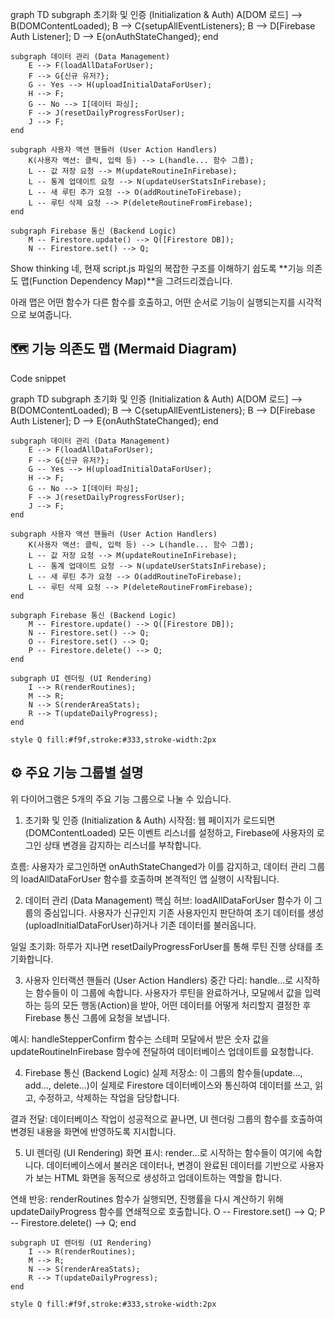 graph TD
    subgraph 초기화 및 인증 (Initialization & Auth)
        A[DOM 로드] --> B(DOMContentLoaded);
        B --> C{setupAllEventListeners};
        B --> D[Firebase Auth Listener];
        D --> E{onAuthStateChanged};
    end

    subgraph 데이터 관리 (Data Management)
        E --> F(loadAllDataForUser);
        F --> G{신규 유저?};
        G -- Yes --> H(uploadInitialDataForUser);
        H --> F;
        G -- No --> I[데이터 파싱];
        F --> J(resetDailyProgressForUser);
        J --> F;
    end

    subgraph 사용자 액션 핸들러 (User Action Handlers)
        K(사용자 액션: 클릭, 입력 등) --> L(handle... 함수 그룹);
        L -- 값 저장 요청 --> M(updateRoutineInFirebase);
        L -- 통계 업데이트 요청 --> N(updateUserStatsInFirebase);
        L -- 새 루틴 추가 요청 --> O(addRoutineToFirebase);
        L -- 루틴 삭제 요청 --> P(deleteRoutineFromFirebase);
    end

    subgraph Firebase 통신 (Backend Logic)
        M -- Firestore.update() --> Q([Firestore DB]);
        N -- Firestore.set() --> Q;



        
Show thinking
네, 현재 script.js 파일의 복잡한 구조를 이해하기 쉽도록 **기능 의존도 맵(Function Dependency Map)**을 그려드리겠습니다.

아래 맵은 어떤 함수가 다른 함수를 호출하고, 어떤 순서로 기능이 실행되는지를 시각적으로 보여줍니다.

## 🗺️ 기능 의존도 맵 (Mermaid Diagram)
Code snippet

graph TD
    subgraph 초기화 및 인증 (Initialization & Auth)
        A[DOM 로드] --> B(DOMContentLoaded);
        B --> C{setupAllEventListeners};
        B --> D[Firebase Auth Listener];
        D --> E{onAuthStateChanged};
    end

    subgraph 데이터 관리 (Data Management)
        E --> F(loadAllDataForUser);
        F --> G{신규 유저?};
        G -- Yes --> H(uploadInitialDataForUser);
        H --> F;
        G -- No --> I[데이터 파싱];
        F --> J(resetDailyProgressForUser);
        J --> F;
    end

    subgraph 사용자 액션 핸들러 (User Action Handlers)
        K(사용자 액션: 클릭, 입력 등) --> L(handle... 함수 그룹);
        L -- 값 저장 요청 --> M(updateRoutineInFirebase);
        L -- 통계 업데이트 요청 --> N(updateUserStatsInFirebase);
        L -- 새 루틴 추가 요청 --> O(addRoutineToFirebase);
        L -- 루틴 삭제 요청 --> P(deleteRoutineFromFirebase);
    end

    subgraph Firebase 통신 (Backend Logic)
        M -- Firestore.update() --> Q([Firestore DB]);
        N -- Firestore.set() --> Q;
        O -- Firestore.set() --> Q;
        P -- Firestore.delete() --> Q;
    end

    subgraph UI 렌더링 (UI Rendering)
        I --> R(renderRoutines);
        M --> R;
        N --> S(renderAreaStats);
        R --> T(updateDailyProgress);
    end

    style Q fill:#f9f,stroke:#333,stroke-width:2px

## ⚙️ 주요 기능 그룹별 설명
위 다이어그램은 5개의 주요 기능 그룹으로 나눌 수 있습니다.

1. 초기화 및 인증 (Initialization & Auth)
시작점: 웹 페이지가 로드되면(DOMContentLoaded) 모든 이벤트 리스너를 설정하고, Firebase에 사용자의 로그인 상태 변경을 감지하는 리스너를 부착합니다.

흐름: 사용자가 로그인하면 onAuthStateChanged가 이를 감지하고, 데이터 관리 그룹의 loadAllDataForUser 함수를 호출하며 본격적인 앱 실행이 시작됩니다.

2. 데이터 관리 (Data Management)
핵심 허브: loadAllDataForUser 함수가 이 그룹의 중심입니다. 사용자가 신규인지 기존 사용자인지 판단하여 초기 데이터를 생성(uploadInitialDataForUser)하거나 기존 데이터를 불러옵니다.

일일 초기화: 하루가 지나면 resetDailyProgressForUser를 통해 루틴 진행 상태를 초기화합니다.

3. 사용자 인터랙션 핸들러 (User Action Handlers)
중간 다리: handle...로 시작하는 함수들이 이 그룹에 속합니다. 사용자가 루틴을 완료하거나, 모달에서 값을 입력하는 등의 모든 행동(Action)을 받아, 어떤 데이터를 어떻게 처리할지 결정한 후 Firebase 통신 그룹에 요청을 보냅니다.

예시: handleStepperConfirm 함수는 스테퍼 모달에서 받은 숫자 값을 updateRoutineInFirebase 함수에 전달하여 데이터베이스 업데이트를 요청합니다.

4. Firebase 통신 (Backend Logic)
실제 저장소: 이 그룹의 함수들(update..., add..., delete...)이 실제로 Firestore 데이터베이스와 통신하여 데이터를 쓰고, 읽고, 수정하고, 삭제하는 작업을 담당합니다.

결과 전달: 데이터베이스 작업이 성공적으로 끝나면, UI 렌더링 그룹의 함수를 호출하여 변경된 내용을 화면에 반영하도록 지시합니다.

5. UI 렌더링 (UI Rendering)
화면 표시: render...로 시작하는 함수들이 여기에 속합니다. 데이터베이스에서 불러온 데이터나, 변경이 완료된 데이터를 기반으로 사용자가 보는 HTML 화면을 동적으로 생성하고 업데이트하는 역할을 합니다.

연쇄 반응: renderRoutines 함수가 실행되면, 진행률을 다시 계산하기 위해 updateDailyProgress 함수를 연쇄적으로 호출합니다.
        O -- Firestore.set() --> Q;
        P -- Firestore.delete() --> Q;
    end

    subgraph UI 렌더링 (UI Rendering)
        I --> R(renderRoutines);
        M --> R;
        N --> S(renderAreaStats);
        R --> T(updateDailyProgress);
    end

    style Q fill:#f9f,stroke:#333,stroke-width:2px

